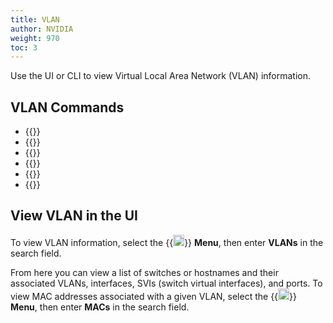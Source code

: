```yaml
---
title: VLAN
author: NVIDIA
weight: 970
toc: 3
---
```


Use the UI or CLI to view Virtual Local Area Network (VLAN) information.

## VLAN Commands


- {{<link title="show/#netq-show-vlan" text="netq show vlan">}}
- {{<link title="show/#netq-show-interfaces" text="netq show interfaces type macvlan">}}
- {{<link title="show/#netq-show-interfaces" text="netq show interfaces type vlan">}}
- {{<link title="show/#netq-show-events" text="netq show events message_type vlan">}}
- {{<link title="show/#netq-show-macs" text="netq show macs">}}
- {{<link title="check/#netq check vlan" text="netq check vlan">}}

## View VLAN in the UI

To view VLAN information, select the {{<img src="https://icons.cumulusnetworks.com/01-Interface-Essential/03-Menu/navigation-menu.svg" height="18" width="18">}} **Menu**, then enter **VLANs** in the search field.

From here you can view a list of switches or hostnames and their associated VLANs, interfaces, SVIs (switch virtual interfaces), and ports. To view MAC addresses associated with a given VLAN, select the {{<img src="https://icons.cumulusnetworks.com/01-Interface-Essential/03-Menu/navigation-menu.svg" height="18" width="18">}} **Menu**, then enter **MACs** in the search field.